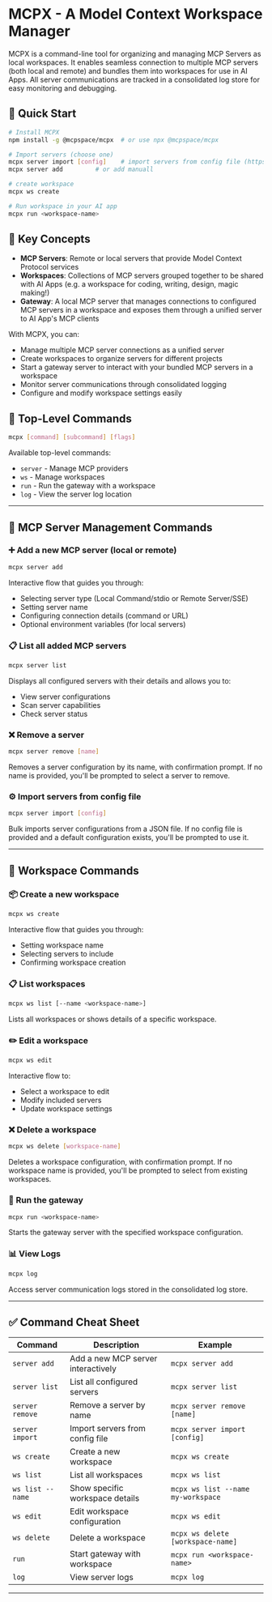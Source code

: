 # MCPX - A Model Context Workspace Manager

MCPX is a command-line tool for organizing and managing MCP Servers as local workspaces. It enables seamless connection to multiple MCP servers (both local and remote) and bundles them into workspaces for use in AI Apps. All server communications are tracked in a consolidated log store for easy monitoring and debugging.

## 🚀 Quick Start

```bash
# Install MCPX
npm install -g @mcpspace/mcpx  # or use npx @mcpspace/mcpx

# Import servers (choose one)
mcpx server import [config]    # import servers from config file (https://example.com)
mcpx server add         # or add manuall

# create workspace
mcpx ws create

# Run workspace in your AI app
mcpx run <workspace-name>
```

## 🔑 Key Concepts

- **MCP Servers**: Remote or local servers that provide Model Context Protocol services
- **Workspaces**: Collections of MCP servers grouped together to be shared with AI Apps (e.g. a workspace for coding, writing, design, magic making!)
- **Gateway**: A local MCP server that manages connections to configured MCP servers in a workspace and exposes them through a unified server to AI App's MCP clients

With MCPX, you can:

- Manage multiple MCP server connections as a unified server
- Create workspaces to organize servers for different projects
- Start a gateway server to interact with your bundled MCP servers in a workspace
- Monitor server communications through consolidated logging
- Configure and modify workspace settings easily

## 🧭 Top-Level Commands

```bash
mcpx [command] [subcommand] [flags]
```

Available top-level commands:

- `server` - Manage MCP providers
- `ws` - Manage workspaces
- `run` - Run the gateway with a workspace
- `log` - View the server log location

---

## 🔧 **MCP Server Management Commands**

### ➕ Add a new MCP server (local or remote)

```bash
mcpx server add
```

Interactive flow that guides you through:

- Selecting server type (Local Command/stdio or Remote Server/SSE)
- Setting server name
- Configuring connection details (command or URL)
- Optional environment variables (for local servers)

### 📋 List all added MCP servers

```bash
mcpx server list
```

Displays all configured servers with their details and allows you to:

- View server configurations
- Scan server capabilities
- Check server status

### ❌ Remove a server

```bash
mcpx server remove [name]
```

Removes a server configuration by its name, with confirmation prompt. If no name is provided, you'll be prompted to select a server to remove.

### ⚙️ Import servers from config file

```bash
mcpx server import [config]
```

Bulk imports server configurations from a JSON file. If no config file is provided and a default configuration exists, you'll be prompted to use it.

---

## 🧪 **Workspace Commands**

### 📦 Create a new workspace

```bash
mcpx ws create
```

Interactive flow that guides you through:

- Setting workspace name
- Selecting servers to include
- Confirming workspace creation

### 📋 List workspaces

```bash
mcpx ws list [--name <workspace-name>]
```

Lists all workspaces or shows details of a specific workspace.

### ✏️ Edit a workspace

```bash
mcpx ws edit
```

Interactive flow to:

- Select a workspace to edit
- Modify included servers
- Update workspace settings

### ❌ Delete a workspace

```bash
mcpx ws delete [workspace-name]
```

Deletes a workspace configuration, with confirmation prompt.
If no workspace name is provided, you'll be prompted to select from existing workspaces.

### 🚀 Run the gateway

```bash
mcpx run <workspace-name>
```

Starts the gateway server with the specified workspace configuration.

### 📊 View Logs

```bash
mcpx log
```

Access server communication logs stored in the consolidated log store.

---

## ✅ Command Cheat Sheet

| Command          | Description                        | Example                            |
| ---------------- | ---------------------------------- | ---------------------------------- |
| `server add`     | Add a new MCP server interactively | `mcpx server add`                  |
| `server list`    | List all configured servers        | `mcpx server list`                 |
| `server remove`  | Remove a server by name            | `mcpx server remove [name]`        |
| `server import`  | Import servers from config file    | `mcpx server import [config]`      |
| `ws create`      | Create a new workspace             | `mcpx ws create`                   |
| `ws list`        | List all workspaces                | `mcpx ws list`                     |
| `ws list --name` | Show specific workspace details    | `mcpx ws list --name my-workspace` |
| `ws edit`        | Edit workspace configuration       | `mcpx ws edit`                     |
| `ws delete`      | Delete a workspace                 | `mcpx ws delete [workspace-name]`  |
| `run`            | Start gateway with workspace       | `mcpx run <workspace-name>`        |
| `log`            | View server logs                   | `mcpx log`                         |

---
